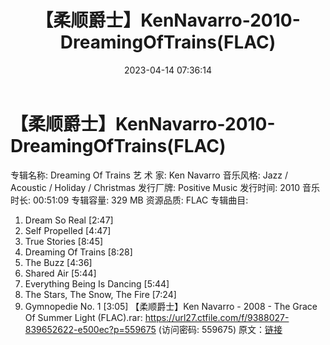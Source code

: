 ﻿---
title: 【柔顺爵士】KenNavarro-2010-DreamingOfTrains(FLAC)
date: 2023-04-14 07:36:14
categories: 古典音乐、新世纪、纯音雅乐
tags: 纯音雅乐
---
# 【柔顺爵士】KenNavarro-2010-DreamingOfTrains(FLAC)

专辑名称: Dreaming Of Trains
艺 术 家: Ken Navarro
音乐风格: Jazz / Acoustic / Holiday / Christmas
发行厂牌: Positive Music
发行时间: 2010
音乐时长: 00:51:09
专辑容量: 329 MB
资源品质: FLAC
专辑曲目:
01. Dream So Real [2:47]
02. Self Propelled [4:47]
03. True Stories [8:45]
04. Dreaming Of Trains [8:28]
05. The Buzz [4:36]
06. Shared Air [5:44]
07. Everything Being Is Dancing [5:44]
08. The Stars, The Snow, The Fire [7:24]
09. Gymnopedie No. 1 [3:05]
【柔顺爵士】Ken Navarro - 2008 - The Grace Of Summer Light (FLAC).rar:
https://url27.ctfile.com/f/9388027-839652622-e500ec?p=559675
(访问密码: 559675)
原文：[链接](https://blog.sina.com.cn/s/blog_1647c7e76010311fp.html)
